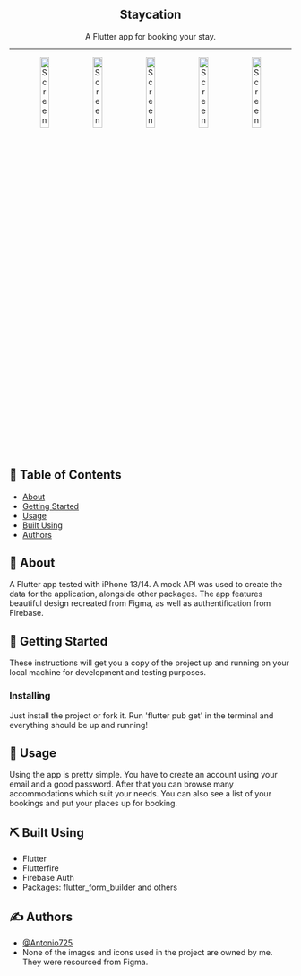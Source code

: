 <h2 align="center">Staycation</h2>
<p align="center"> A Flutter app for booking your stay.
  <br> 
</p>  

---

<p float="left" align="center">
  <img width=18%  src="https://user-images.githubusercontent.com/60735023/192142648-d7fb520f-d321-4957-b089-b2e0472aa8be.png" alt="Screenshot 1">
  
  <img width=18%  src="https://user-images.githubusercontent.com/60735023/192143496-c17a7b49-1a00-473b-818d-5e3b048d7b37.png" alt="Screenshot 2">
 
  <img width=18%   src="https://user-images.githubusercontent.com/60735023/192143498-9dbe578f-a707-423d-913d-6e51ccf7829d.png" alt="Screenshot 3">

  <img width=18%  src="https://user-images.githubusercontent.com/60735023/192143500-2b1ec7dc-f4d4-43e3-9dc4-a8818e820613.png" alt="Screenshot 4">
  
  <img width=18%  src="https://user-images.githubusercontent.com/60735023/192143504-a338db6d-3a32-4f3a-8ded-cc2c9ab96fa0.png" alt="Screenshot 5">
</p>


## 📝 Table of Contents

- [About](#about)
- [Getting Started](#getting_started)
- [Usage](#usage)
- [Built Using](#built_using)
- [Authors](#authors)

## 🧐 About <a name = "about"></a>

A Flutter app tested with iPhone 13/14. A mock API was used to create the data for the application, alongside other packages. The app features beautiful design recreated from Figma, as well as authentification from Firebase.

## 🏁 Getting Started <a name = "getting_started"></a>

These instructions will get you a copy of the project up and running on your local machine for development and testing purposes.

### Installing

Just install the project or fork it. Run 'flutter pub get' in the terminal and everything should be up and running!

## 🎈 Usage <a name="usage"></a>

Using the app is pretty simple. You have to create an account using your email and a good password. After that you can browse many accommodations which suit your needs. You can also see a list of your bookings and put your places up for booking.

## ⛏️ Built Using <a name = "built_using"></a>

- Flutter
- Flutterfire
- Firebase Auth
- Packages: flutter_form_builder and others

## ✍️ Authors <a name = "authors"></a>

- [@Antonio725](https://github.com/Antonio725)
- None of the images and icons used in the project are owned by me. They were resourced from Figma.
